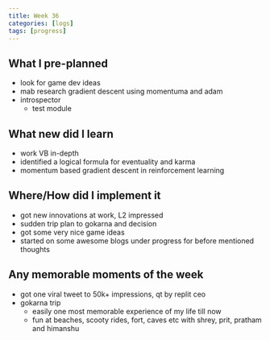 ```yaml
---
title: Week 36
categories: [logs]
tags: [progress]
---
```


## What I pre-planned

- look for game dev ideas
- mab research gradient descent using momentuma and adam
- introspector
    - test module

## What new did I learn

- work VB in-depth
- identified a logical formula for eventuality and karma
- momentum based gradient descent in reinforcement learning

## Where/How did I implement it

- got new innovations at work, L2 impressed
- sudden trip plan to gokarna and decision
- got some very nice game ideas
- started on some awesome blogs under progress for before mentioned thoughts

## Any memorable moments of the week

- got one viral tweet to 50k+ impressions, qt by replit ceo
- gokarna trip
    - easily one most memorable experience of my life till now
    - fun at beaches, scooty rides, fort, caves etc with shrey, prit, pratham and himanshu